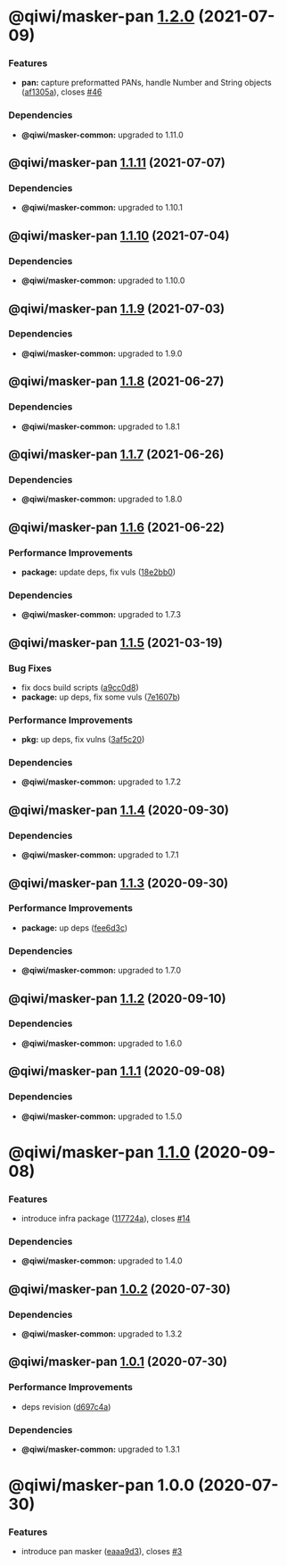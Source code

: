 # @qiwi/masker-pan [1.2.0](https://github.com/qiwi/masker/compare/@qiwi/masker-pan@1.1.11...@qiwi/masker-pan@1.2.0) (2021-07-09)


### Features

* **pan:** capture preformatted PANs, handle Number and String objects ([af1305a](https://github.com/qiwi/masker/commit/af1305a01cd3b388b7f30f1ab0f1bd3a0cf22ae8)), closes [#46](https://github.com/qiwi/masker/issues/46)





### Dependencies

* **@qiwi/masker-common:** upgraded to 1.11.0

## @qiwi/masker-pan [1.1.11](https://github.com/qiwi/masker/compare/@qiwi/masker-pan@1.1.10...@qiwi/masker-pan@1.1.11) (2021-07-07)





### Dependencies

* **@qiwi/masker-common:** upgraded to 1.10.1

## @qiwi/masker-pan [1.1.10](https://github.com/qiwi/masker/compare/@qiwi/masker-pan@1.1.9...@qiwi/masker-pan@1.1.10) (2021-07-04)





### Dependencies

* **@qiwi/masker-common:** upgraded to 1.10.0

## @qiwi/masker-pan [1.1.9](https://github.com/qiwi/masker/compare/@qiwi/masker-pan@1.1.8...@qiwi/masker-pan@1.1.9) (2021-07-03)





### Dependencies

* **@qiwi/masker-common:** upgraded to 1.9.0

## @qiwi/masker-pan [1.1.8](https://github.com/qiwi/masker/compare/@qiwi/masker-pan@1.1.7...@qiwi/masker-pan@1.1.8) (2021-06-27)





### Dependencies

* **@qiwi/masker-common:** upgraded to 1.8.1

## @qiwi/masker-pan [1.1.7](https://github.com/qiwi/masker/compare/@qiwi/masker-pan@1.1.6...@qiwi/masker-pan@1.1.7) (2021-06-26)





### Dependencies

* **@qiwi/masker-common:** upgraded to 1.8.0

## @qiwi/masker-pan [1.1.6](https://github.com/qiwi/masker/compare/@qiwi/masker-pan@1.1.5...@qiwi/masker-pan@1.1.6) (2021-06-22)


### Performance Improvements

* **package:** update deps, fix vuls ([18e2bb0](https://github.com/qiwi/masker/commit/18e2bb098611e4477cb468551f5a56e94e4473b0))





### Dependencies

* **@qiwi/masker-common:** upgraded to 1.7.3

## @qiwi/masker-pan [1.1.5](https://github.com/qiwi/masker/compare/@qiwi/masker-pan@1.1.4...@qiwi/masker-pan@1.1.5) (2021-03-19)


### Bug Fixes

* fix docs build scripts ([a9cc0d8](https://github.com/qiwi/masker/commit/a9cc0d8458d5ea22d2a9a63d90ad6662894021d1))
* **package:** up deps, fix some vuls ([7e1607b](https://github.com/qiwi/masker/commit/7e1607b0434084188fe095763244c6cfd4f8c3b3))


### Performance Improvements

* **pkg:** up deps, fix vulns ([3af5c20](https://github.com/qiwi/masker/commit/3af5c205e875a69e0b841e69606f07928b9a3af7))





### Dependencies

* **@qiwi/masker-common:** upgraded to 1.7.2

## @qiwi/masker-pan [1.1.4](https://github.com/qiwi/masker/compare/@qiwi/masker-pan@1.1.3...@qiwi/masker-pan@1.1.4) (2020-09-30)





### Dependencies

* **@qiwi/masker-common:** upgraded to 1.7.1

## @qiwi/masker-pan [1.1.3](https://github.com/qiwi/masker/compare/@qiwi/masker-pan@1.1.2...@qiwi/masker-pan@1.1.3) (2020-09-30)


### Performance Improvements

* **package:** up deps ([fee6d3c](https://github.com/qiwi/masker/commit/fee6d3c517f58e603dd38dec686fcc647fef3c6a))





### Dependencies

* **@qiwi/masker-common:** upgraded to 1.7.0

## @qiwi/masker-pan [1.1.2](https://github.com/qiwi/masker/compare/@qiwi/masker-pan@1.1.1...@qiwi/masker-pan@1.1.2) (2020-09-10)





### Dependencies

* **@qiwi/masker-common:** upgraded to 1.6.0

## @qiwi/masker-pan [1.1.1](https://github.com/qiwi/masker/compare/@qiwi/masker-pan@1.1.0...@qiwi/masker-pan@1.1.1) (2020-09-08)





### Dependencies

* **@qiwi/masker-common:** upgraded to 1.5.0

# @qiwi/masker-pan [1.1.0](https://github.com/qiwi/masker/compare/@qiwi/masker-pan@1.0.2...@qiwi/masker-pan@1.1.0) (2020-09-08)


### Features

* introduce infra package ([117724a](https://github.com/qiwi/masker/commit/117724a6993f97f4e3eb804bc9f8c438eb66a5d7)), closes [#14](https://github.com/qiwi/masker/issues/14)





### Dependencies

* **@qiwi/masker-common:** upgraded to 1.4.0

## @qiwi/masker-pan [1.0.2](https://github.com/qiwi/masker/compare/@qiwi/masker-pan@1.0.1...@qiwi/masker-pan@1.0.2) (2020-07-30)





### Dependencies

* **@qiwi/masker-common:** upgraded to 1.3.2

## @qiwi/masker-pan [1.0.1](https://github.com/qiwi/masker/compare/@qiwi/masker-pan@1.0.0...@qiwi/masker-pan@1.0.1) (2020-07-30)


### Performance Improvements

* deps revision ([d697c4a](https://github.com/qiwi/masker/commit/d697c4a2b43fe5f0df6c4a600f76b977e09d750f))





### Dependencies

* **@qiwi/masker-common:** upgraded to 1.3.1

# @qiwi/masker-pan 1.0.0 (2020-07-30)


### Features

* introduce pan masker ([eaaa9d3](https://github.com/qiwi/masker/commit/eaaa9d3438296dafcd321b086f593254eaeacdfc)), closes [#3](https://github.com/qiwi/masker/issues/3)
